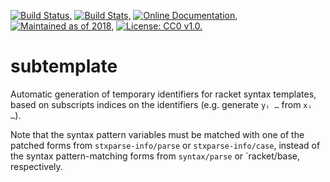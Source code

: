 [![Build Status,](https://img.shields.io/travis/jsmaniac/subtemplate/main.svg)](https://travis-ci.org/jsmaniac/subtemplate)
[![Build Stats,](https://img.shields.io/website-stats-stats%20unavailable-blue-red/http/jsmaniac.github.io/travis-stats/.svg?label=build)](http://jsmaniac.github.io/travis-stats/#jsmaniac/subtemplate)
[![Online Documentation,](https://img.shields.io/website-online-offline-blue-red/http/docs.racket-lang.org/subtemplate/.svg?label=docs)](http://docs.racket-lang.org/subtemplate/)
[![Maintained as of 2018,](https://img.shields.io/maintenance/yes/2018.svg)](https://github.com/jsmaniac/subtemplate/issues)
[![License: CC0 v1.0.](https://img.shields.io/badge/license-CC0-blue.svg)](https://creativecommons.org/publicdomain/zero/1.0/)

subtemplate
===========

Automatic generation of temporary identifiers for racket syntax templates,
based on subscripts indices on the identifiers (e.g. generate `yᵢ …` from `xᵢ
…`).

Note that the syntax pattern variables must be matched with one of the patched
forms from `stxparse-info/parse` or `stxparse-info/case`, instead of the
syntax pattern-matching forms from `syntax/parse` or `racket/base,
respectively.